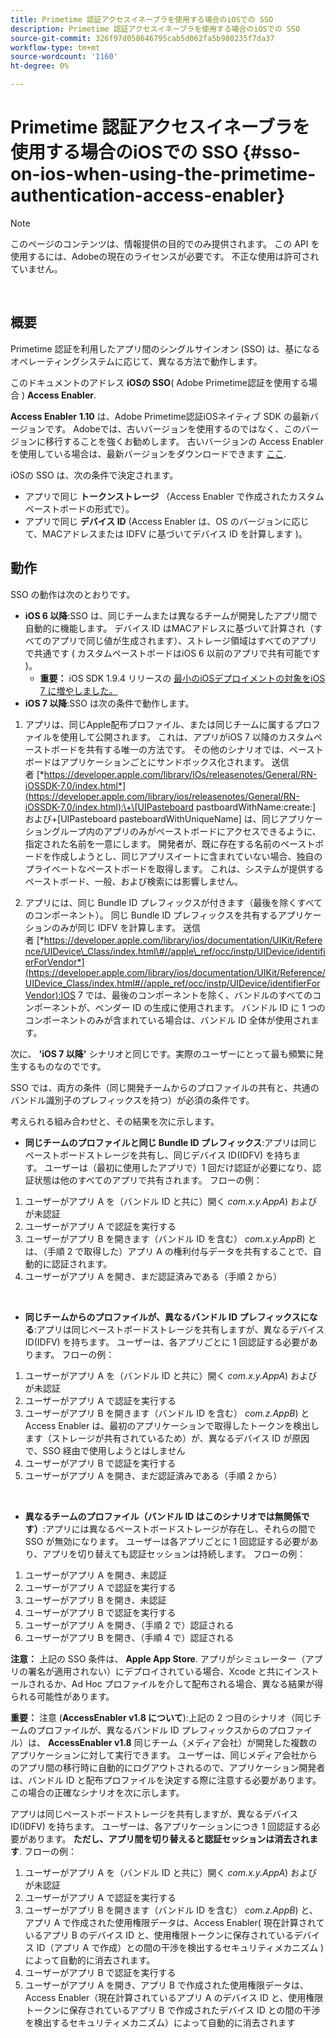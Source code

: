 ```yaml
---
title: Primetime 認証アクセスイネーブラを使用する場合のiOSでの SSO
description: Primetime 認証アクセスイネーブラを使用する場合のiOSでの SSO
source-git-commit: 326f97d058646795cab5d062fa5b980235f7da37
workflow-type: tm+mt
source-wordcount: '1160'
ht-degree: 0%

---
```



# Primetime 認証アクセスイネーブラを使用する場合のiOSでの SSO {#sso-on-ios-when-using-the-primetime-authentication-access-enabler}

>[!NOTE]
>
>このページのコンテンツは、情報提供の目的でのみ提供されます。 この API を使用するには、Adobeの現在のライセンスが必要です。 不正な使用は許可されていません。

</br>

## 概要

Primetime 認証を利用したアプリ間のシングルサインオン (SSO) は、基になるオペレーティングシステムに応じて、異なる方法で動作します。

このドキュメントのアドレス **iOSの SSO**( Adobe Primetime認証を使用する場合 ) **Access Enabler**.

**Access Enabler** **1.10** は、Adobe Primetime認証iOSネイティブ SDK の最新バージョンです。 Adobeでは、古いバージョンを使用するのではなく、このバージョンに移行することを強くお勧めします。 古いバージョンの Access Enabler を使用している場合は、最新バージョンをダウンロードできます [ここ](https://tve.zendesk.com/hc/en-us/articles/204963209-iOS-Native-AccessEnabler-Library).

iOSの SSO は、次の条件で決定されます。

- アプリで同じ **トークンストレージ** （Access Enabler で作成されたカスタムペーストボードの形式で）。
- アプリで同じ **デバイス ID** (Access Enabler は、OS のバージョンに応じて、MACアドレスまたは IDFV に基づいてデバイス ID を計算します )。

## 動作

SSO の動作は次のとおりです。

- **iOS 6 以降**:SSO は、同じチームまたは異なるチームが開発したアプリ間で自動的に機能します。 デバイス ID はMACアドレスに基づいて計算され（すべてのアプリで同じ値が生成されます）、ストレージ領域はすべてのアプリで共通です ( カスタムペーストボードはiOS 6 以前のアプリで共有可能です )。
   - **重要：** iOS SDK 1.9.4 リリースの [最小のiOSデプロイメントの対象をiOS 7 に増やしました。](https://tve.zendesk.com/hc/en-us/articles/204963209-iOS-Native-AccessEnabler-Library) 
- **iOS 7 以降**:SSO は次の条件で動作します。

1. アプリは、同じApple配布プロファイル、または同じチームに属するプロファイルを使用して公開されます。 これは、アプリがiOS 7 以降のカスタムペーストボードを共有する唯一の方法です。 その他のシナリオでは、ペーストボードはアプリケーションごとにサンドボックス化されます。 送信者 [*https://developer.apple.com/library/IOs/releasenotes/General/RN-iOSSDK-7.0/index.html*](https://developer.apple.com/library/ios/releasenotes/General/RN-iOSSDK-7.0/index.html):\+\[UIPasteboard pastboardWithName:create:\] および+\[UIPasteboard pasteboardWithUniqueName\] は、同じアプリケーショングループ内のアプリのみがペーストボードにアクセスできるように、指定された名前を一意にします。 開発者が、既に存在する名前のペーストボードを作成しようとし、同じアプリスイートに含まれていない場合、独自のプライベートなペーストボードを取得します。 これは、システムが提供するペーストボード、一般、および検索には影響しません。

1. アプリには、同じ Bundle ID プレフィックスが付きます（最後を除くすべてのコンポーネント）。 同じ Bundle ID プレフィックスを共有するアプリケーションのみが同じ IDFV を計算します。 送信者 [*https://developer.apple.com/library/ios/documentation/UIKit/Reference/UIDevice\_Class/index.html\#//apple\_ref/occ/instp/UIDevice/identifierForVendor*](https://developer.apple.com/library/ios/documentation/UIKit/Reference/UIDevice_Class/index.html#//apple_ref/occ/instp/UIDevice/identifierForVendor):IOS 7 では、最後のコンポーネントを除く、バンドルのすべてのコンポーネントが、ベンダー ID の生成に使用されます。 バンドル ID に 1 つのコンポーネントのみが含まれている場合は、バンドル ID 全体が使用されます。

次に、 **&#39;iOS 7 以降&#39;** シナリオと同じです。実際のユーザーにとって最も頻繁に発生するものなのでです。

SSO では、両方の条件（同じ開発チームからのプロファイルの共有と、共通のバンドル識別子のプレフィックスを持つ）が必須の条件です。

考えられる組み合わせと、その結果を次に示します。

- **同じチームのプロファイルと同じ Bundle ID プレフィックス**:アプリは同じペーストボードストレージを共有し、同じデバイス ID(IDFV) を持ちます。 ユーザーは（最初に使用したアプリで）1 回だけ認証が必要になり、認証状態は他のすべてのアプリで共有されます。 フローの例：

1. ユーザーがアプリ A を（バンドル ID と共に）開く *com.x.y.AppA*) およびが未認証
1. ユーザーがアプリ A で認証を実行する
1. ユーザーがアプリ B を開きます（バンドル ID を含む） *com.x.y.AppB*) とは、（手順 2 で取得した）アプリ A の権利付与データを共有することで、自動的に認証されます。
1. ユーザーがアプリ A を開き、まだ認証済みである（手順 2 から）

 

- **同じチームからのプロファイルが、異なるバンドル ID プレフィックスになる**:アプリは同じペーストボードストレージを共有しますが、異なるデバイス ID(IDFV) を持ちます。 ユーザーは、各アプリごとに 1 回認証する必要があります。 フローの例：

1. ユーザーがアプリ A を（バンドル ID と共に）開く *com.x.y.AppA*) およびが未認証
1. ユーザーがアプリ A で認証を実行する
1. ユーザーがアプリ B を開きます（バンドル ID を含む） *com.z.AppB*) と Access Enabler は、最初のアプリケーションで取得したトークンを検出します（ストレージが共有されているため）が、異なるデバイス ID が原因で、SSO 経由で使用しようとはしません
1. ユーザーがアプリ B で認証を実行する
1. ユーザーがアプリ A を開き、まだ認証済みである（手順 2 から）

 

- **異なるチームのプロファイル（バンドル ID はこのシナリオでは無関係です）**:アプリには異なるペーストボードストレージが存在し、それらの間で SSO が無効になります。 ユーザーは各アプリごとに 1 回認証する必要があり、アプリを切り替えても認証セッションは持続します。 フローの例：


1. ユーザーがアプリ A を開き、未認証
1. ユーザーがアプリ A で認証を実行する
1. ユーザーがアプリ B を開き、未認証
1. ユーザーがアプリ B で認証を実行する
1. ユーザーがアプリ A を開き、（手順 2 で）認証される
1. ユーザーがアプリ B を開き、（手順 4 で）認証される

**注意：** 上記の SSO 条件は、 **Apple App Store**. アプリがシミュレーター（アプリの署名が適用されない）にデプロイされている場合、Xcode と共にインストールされるか、Ad Hoc プロファイルを介して配布される場合、異なる結果が得られる可能性があります。

**重要：** 注意 (**AccessEnabler v1.8 について**):上記の 2 つ目のシナリオ（同じチームのプロファイルが、異なるバンドル ID プレフィックスからのプロファイル）は、 **AccessEnabler v1.8** 同じチーム（メディア会社）が開発した複数のアプリケーションに対して実行できます。 ユーザーは、同じメディア会社からのアプリ間の移行時に自動的にログアウトされるので、アプリケーション開発者は、バンドル ID と配布プロファイルを決定する際に注意する必要があります。 この場合の正確なシナリオを次に示します。

アプリは同じペーストボードストレージを共有しますが、異なるデバイス ID(IDFV) を持ちます。 ユーザーは、各アプリケーションにつき 1 回認証する必要があります。 **ただし、アプリ間を切り替えると認証セッションは消去されます**. フローの例：

1. ユーザーがアプリ A を（バンドル ID と共に）開く *com.x.y.AppA*) およびが未認証
1. ユーザーがアプリ A で認証を実行する
1. ユーザーがアプリ B を開きます（バンドル ID を含む） *com.z.AppB*) と、アプリ A で作成された使用権限データは、Access Enabler( 現在計算されているアプリ B のデバイス ID と、使用権限トークンに保存されているデバイス ID（アプリ A で作成）との間の干渉を検出するセキュリティメカニズム ) によって自動的に消去されます。
1. ユーザーがアプリ B で認証を実行する
1. ユーザーがアプリ A を開き、アプリ B で作成された使用権限データは、Access Enabler（現在計算されているアプリ A のデバイス ID と、使用権限トークンに保存されているアプリ B で作成されたデバイス ID との間の干渉を検出するセキュリティメカニズム）によって自動的に消去されます

